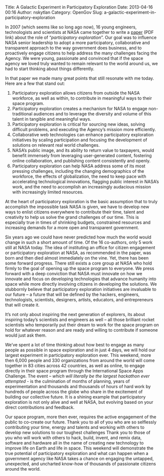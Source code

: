 Title: A Galactic Experiment in Participatory Exploration
Date: 2013-04-16 00:16
Author: nskytlan
Category: OpenGov
Slug: a-galactic-experiment-in-participatory-exploration

In 2007 (which seems like so long ago now), 16 young engineers,
technologists and scientists at NASA came together to write a [paper][]
(PDF link) about the role of “*participatory exploration*”. Our goal was
to influence NASA senior leadership to adopt a more participatory,
collaborative and transparent approach to the way government does
business, and to proactively engage citizens to help address the many
challenges facing the Agency. We were young, passionate and convinced
that if the space agency we loved truly wanted to remain relevant to the
world around us, we had to start thinking about things differently.

In that paper we made many great points that still resonate with me
today. Here are a few that stand out:

1.  Participatory exploration allows citizens from outside the NASA
    workforce, as well as within, to contribute in meaningful ways to
    their space program.
2.  Participatory exploration creates a mechanism for NASA to engage
    non-traditional audiences and to leverage the diversity and volume
    of this talent in tangible and meaningful ways.
3.  Participatory exploration is critical for sourcing new ideas,
    solving difficult problems, and executing the Agency’s mission more
    efficiently.
4.  Collaborative web technologies can enhance participatory exploration
    initiatives by scaling participation and focusing the development of
    solutions on relevant real world challenges.
5.  NASA’s public image, and its ability to return value to taxpayers,
    would benefit immensely from leveraging user-generated content,
    fostering online collaboration, and publishing content consistently
    and openly.
6.  Participatory exploration can help NASA address some of its most
    pressing challenges, including the changing demographics of the
    workforce, the effects of globalization, the need to keep pace with
    accelerating technological innovations, flagging public interest in
    NASA’s work, and the need to accomplish an increasingly audacious
    mission with increasingly limited resources.

At the heart of participatory exploration is the basic assumption that
to truly accomplish the impossible task NASA is given, we have to
develop new ways to enlist citizens everywhere to contribute their time,
talent and creativity to help us solve the grand challenges of our time.
This is especially true in times of shrinking budgets, constrained
resources and increasing demands for a more open and transparent
government.

Six years ago we could have never predicted how much the world would
change in such a short amount of time. Of the 16 co-authors, only 5 work
still at NASA today. The idea of instituting an office for citizen
engagement or participatory exploration at NASA, as recommended in the
paper, was born and then died almost immediately on the vine. Yet, there
has been some forward progress. There still exists a core group at NASA
who hold firmly to the goal of opening up the space program to everyone.
We press forward with a deep conviction that NASA must innovate on how
we innovate and focus on developing technologies that advance humanity
into space while more directly involving citizens in developing the
solutions. We stubbornly believe that participatory exploration
initiatives are invaluable to our future – a future that will be defined
by the hackers, engineers, technologists, scientists, designers,
artists, educators, and entrepreneurs that will create it.

It’s not only about inspiring the next generation of explorers, its
about inspiring today’s scientists and engineers as well – all those
brilliant rocket scientists who temporarily put their dream to work for
the space program on hold for whatever reason and are ready and willing
to contribute if someone would just ask them.

We’ve spent a lot of time thinking about how best to engage as many
people as possible in space exploration and in just 4 days, we will hold
our largest experiment in participatory exploration ever. This weekend,
more then 6,000 people and 330 organizations from around the world will
come together in 83 cities across 42 countries, as well as online, to
engage directly in their space program through the International Space
Apps Challenge. The event – *which will literally be the largest
hackathon ever attempted* - is the culmination of months of planning,
years of experimentation and thousands and thousands of hours of hard
work by hundreds of people across the globe who share in the excitement
of building our collective future. It is a shining example that
participatory exploration is not only alive and well at NASA, but
evolving based on your direct contributions and feedback.

Our space program, more then ever, requires the active engagement of the
public to co-create our future. Thank you to all of you who are so
selflessly contributing your time, energy and talents and working with
others to develop new solutions to our toughest challenges Thank you to
those of you who will work with others to hack, build, invent, and remix
data, software and hardware all in the name of creating new technology
to improve life on Earth and life in space. This weekend will
demonstrate the true potential of participatory exploration and what can
happen when a government agency like NASA takes a chance on engaging the
untapped, unexpected, and uncharted know-how of thousands of passionate
citizens around the world.

  [paper]: http://www.opennasa.com/wp-content/documents/PE_Recommendations.pdf
